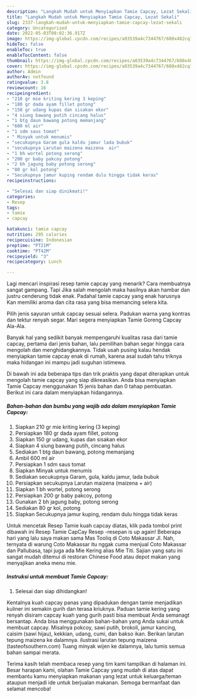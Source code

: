 ```yaml
---
description: "Langkah Mudah untuk Menyiapkan Tamie Capcay, Lezat Sekali"
title: "Langkah Mudah untuk Menyiapkan Tamie Capcay, Lezat Sekali"
slug: 2337-langkah-mudah-untuk-menyiapkan-tamie-capcay-lezat-sekali
category: Uncategorized
date: 2022-05-03T00:02:36.917Z
image: https://img-global.cpcdn.com/recipes/a03539a4c7344767/680x482cq70/tamie-capcay-foto-resep-utama.jpg
hideToc: false
enableToc: true
enableTocContent: false
thumbnail: https://img-global.cpcdn.com/recipes/a03539a4c7344767/680x482cq70/tamie-capcay-foto-resep-utama.jpg
cover: https://img-global.cpcdn.com/recipes/a03539a4c7344767/680x482cq70/tamie-capcay-foto-resep-utama.jpg
author: Admin
authorAv: notfound
ratingvalue: 3.8
reviewcount: 16
recipeingredient:
- "210 gr mie kriting kering 3 keping"
- "180 gr dada ayam fillet potong"
- "150 gr udang kupas dan sisakan ekor"
- "4 siung bawang putih cincang halus"
- "1 btg daun bawang potong memanjang"
- "600 ml air"
- "1 sdm saus tomat"
- " Minyak untuk menumis"
- "secukupnya Garam gula kaldu jamur lada bubuk"
- "secukupnya Larutan maizena maizena  air"
- "1 bh wortel potong serong"
- "200 gr baby pakcoy potong"
- "2 bh jagung baby potong serong"
- "80 gr kol potong"
- "Secukupnya jamur kuping rendam dulu hingga tidak keras"
recipeinstructions:

- "Selesai dan siap dinikmati!"
categories:
- Resep
tags:
- tamie
- capcay

katakunci: tamie capcay 
nutrition: 295 calories
recipecuisine: Indonesian
preptime: "PT21M"
cooktime: "PT42M"
recipeyield: "3"
recipecategory: Lunch

---
```



Lagi mencari inspirasi resep tamie capcay yang menarik? Cara membuatnya sangat gampang. Tapi Jika salah mengolah maka hasilnya akan hambar dan justru cenderung tidak enak. Padahal tamie capcay yang enak harusnya Kan memiliki aroma dan cita rasa yang bisa memancing selera kita.


Pilih jenis sayuran untuk capcay sesuai selera. Padukan warna yang kontras dan tektur renyah segar. Mari segera menyiapkan Tamie Goreng Capcay Ala-Ala.

Banyak hal yang sedikit banyak mempengaruhi kualitas rasa dari tamie capcay, pertama dari jenis bahan, lalu pemilihan bahan segar hingga cara mengolah dan menghidangkannya. Tidak usah pusing kalau hendak menyiapkan tamie capcay enak di rumah, karena asal sudah tahu triknya maka hidangan ini mampu jadi suguhan istimewa.


Di bawah ini ada beberapa tips dan trik praktis yang dapat diterapkan untuk mengolah tamie capcay yang siap dikreasikan. Anda bisa menyiapkan Tamie Capcay menggunakan 15 jenis bahan dan 0 tahap pembuatan. Berikut ini cara dalam menyiapkan hidangannya.

<!--inarticleads1-->

##### Bahan-bahan dan bumbu yang wajib ada dalam menyiapkan Tamie Capcay:

1. Siapkan 210 gr mie kriting kering (3 keping)
1. Persiapkan 180 gr dada ayam fillet, potong
1. Siapkan 150 gr udang, kupas dan sisakan ekor
1. Siapkan 4 siung bawang putih, cincang halus
1. Sediakan 1 btg daun bawang, potong memanjang
1. Ambil 600 ml air
1. Persiapkan 1 sdm saus tomat
1. Siapkan  Minyak untuk menumis
1. Sediakan secukupnya Garam, gula, kaldu jamur, lada bubuk
1. Persiapkan secukupnya Larutan maizena (maizena + air)
1. Siapkan 1 bh wortel, potong serong
1. Persiapkan 200 gr baby pakcoy, potong
1. Gunakan 2 bh jagung baby, potong serong
1. Sediakan 80 gr kol, potong
1. Siapkan Secukupnya jamur kuping, rendam dulu hingga tidak keras


Untuk mencetak Resep Tamie kuah capcay diatas, klik pada tombol print dibawah ini Resep Tamie CapCay Resep -resepan is up again! Beberapa hari yang lalu saya makan sama Mas Tooliq di Coto Makassar Jl. Nah, ternyata di warung Coto Makassar itu nggak cuma menjual Coto Makassar dan Pallubasa, tapi juga ada Mie Kering alias Mie Titi. Sajian yang satu ini sangat mudah ditemui di restoran Chinese Food atau depot makan yang menyajikan aneka menu mie. 

<!--inarticleads2-->

##### Instruksi untuk membuat Tamie Capcay:


1. Selesai dan siap dihidangkan!

Kentalnya kuah capcay panas yang dipadukan dengan tamie menjadikan kuliner ini semakin gurih dan terasa kriuknya. Paduan tamie kering yang renyah disiram capcay kuah yang gurih pasti bisa membuat Anda semanagt bersantap. Anda bisa menggunakan bahan-bahan yang Anda sukai untuk membuat capcay. Misalnya pokcoy, sawi putih, brokoli, jamur kancing, caisim (sawi hijau), kekkian, udang, cumi, dan bakso ikan. Berikan larutan tepung maizena ke dalamnya. ilustrasi larutan tepung maizena (tasteofsouthern.com) Tuang minyak wijen ke dalamnya, lalu tumis semua bahan sampai merata. 

Terima kasih telah membaca resep yang tim kami tampilkan di halaman ini. Besar harapan kami, olahan Tamie Capcay yang mudah di atas dapat membantu kamu menyiapkan makanan yang lezat untuk keluarga/teman ataupun menjadi ide untuk berjualan makanan. Semoga bermanfaat dan selamat mencoba!
